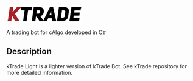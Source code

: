 ![kTrade](/images/ktrade_logo.png?raw=true "kTrade Logo")

A trading bot for cAlgo developed in C#

## Description
kTrade Light is a lighter version of kTrade Bot. See kTrade repository for more detailed information.
